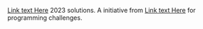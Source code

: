 [Link text Here](codember.dev) 2023 solutions. A initiative from [Link text Here](midu.dev) for programming challenges.